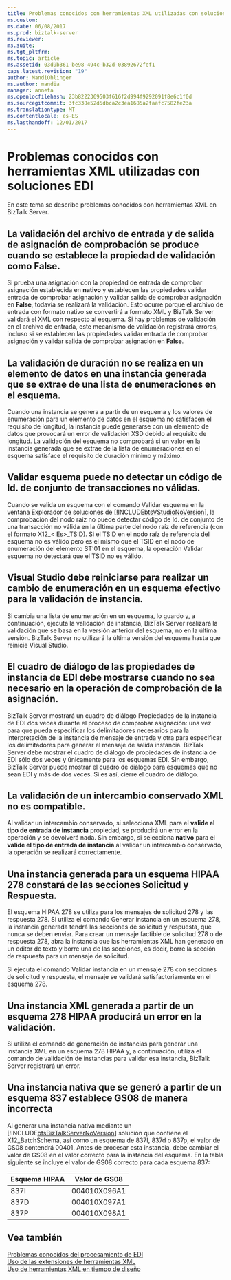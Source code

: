 ```yaml
---
title: Problemas conocidos con herramientas XML utilizadas con soluciones EDI | Documentos de Microsoft
ms.custom: 
ms.date: 06/08/2017
ms.prod: biztalk-server
ms.reviewer: 
ms.suite: 
ms.tgt_pltfrm: 
ms.topic: article
ms.assetid: 03d9b361-be98-494c-b32d-03892672fef1
caps.latest.revision: "19"
author: MandiOhlinger
ms.author: mandia
manager: anneta
ms.openlocfilehash: 23b8222369503f616f2d994f9292091f8e6c1f0d
ms.sourcegitcommit: 3fc338e52d5dbca2c3ea1685a2faafc7582fe23a
ms.translationtype: MT
ms.contentlocale: es-ES
ms.lasthandoff: 12/01/2017
---
```

# <a name="known-issues-with-xml-tools-used-with-edi-solutions"></a>Problemas conocidos con herramientas XML utilizadas con soluciones EDI
En este tema se describe problemas conocidos con herramientas XML en BizTalk Server.  
  
## <a name="validation-of-test-map-input-and-output-file-still-occurs-when-the-validate-property-is-set-to-false"></a>La validación del archivo de entrada y de salida de asignación de comprobación se produce cuando se establece la propiedad de validación como False.  
 Si prueba una asignación con la propiedad de entrada de comprobar asignación establecida en **nativo** y establecen las propiedades validar entrada de comprobar asignación y validar salida de comprobar asignación en **False**, todavía se realizará la validación. Esto ocurre porque el archivo de entrada con formato nativo se convertirá a formato XML y BizTalk Server validará el XML con respecto al esquema. Si hay problemas de validación en el archivo de entrada, este mecanismo de validación registrará errores, incluso si se establecen las propiedades validar entrada de comprobar asignación y validar salida de comprobar asignación en **False**.  
  
## <a name="length-validation-is-not-performed-on-a-data-element-in-a-generated-instance-that-is-pulled-from-an-enum-list-in-the-schema"></a>La validación de duración no se realiza en un elemento de datos en una instancia generada que se extrae de una lista de enumeraciones en el esquema.  
 Cuando una instancia se genera a partir de un esquema y los valores de enumeración para un elemento de datos en el esquema no satisfacen el requisito de longitud, la instancia puede generarse con un elemento de datos que provocará un error de validación XSD debido al requisito de longitud. La validación del esquema no comprobará si un valor en la instancia generada que se extrae de la lista de enumeraciones en el esquema satisface el requisito de duración mínimo y máximo.  
  
## <a name="validate-schema-may-not-detect-an-invalid-transaction-set-id-code"></a>Validar esquema puede no detectar un código de Id. de conjunto de transacciones no válidas.  
 Cuando se valida un esquema con el comando Validar esquema en la ventana Explorador de soluciones de [!INCLUDE[btsVStudioNoVersion](../includes/btsvstudionoversion-md.md)], la comprobación del nodo raíz no puede detectar código de Id. de conjunto de una transacción no válida en la última parte del nodo raíz de referencia (con el formato X12_\< Es\>_TSID). Si el TSID en el nodo raíz de referencia del esquema no es válido pero es el mismo que el TSID en el nodo de enumeración del elemento ST'01 en el esquema, la operación Validar esquema no detectará que el TSID no es válido.  
  
## <a name="visual-studio-must-be-restarted-to-make-an-enum-change-in-a-schema-effective-for-instance-validation"></a>Visual Studio debe reiniciarse para realizar un cambio de enumeración en un esquema efectivo para la validación de instancia.  
 Si cambia una lista de enumeración en un esquema, lo guardo y, a continuación, ejecuta la validación de instancia, BizTalk Server realizará la validación que se basa en la versión anterior del esquema, no en la última versión. BizTalk Server no utilizará la última versión del esquema hasta que reinicie Visual Studio.  
  
## <a name="the-edi-instance-properties-dialog-box-may-be-displayed-when-not-needed-in-the-testmap-operation"></a>El cuadro de diálogo de las propiedades de instancia de EDI debe mostrarse cuando no sea necesario en la operación de comprobación de la asignación.  
 BizTalk Server mostrará un cuadro de diálogo Propiedades de la instancia de EDI dos veces durante el proceso de comprobar asignación: una vez para que pueda especificar los delimitadores necesarios para la interpretación de la instancia de mensaje de entrada y otra para especificar los delimitadores para generar el mensaje de salida instancia. BizTalk Server debe mostrar el cuadro de diálogo de propiedades de instancia de EDI sólo dos veces y únicamente para los esquemas EDI. Sin embargo, BizTalk Server puede mostrar el cuadro de diálogo para esquemas que no sean EDI y más de dos veces. Si es así, cierre el cuadro de diálogo.  
  
## <a name="validation-of-an-xml-preserved-interchange-is-not-supported"></a>La validación de un intercambio conservado XML no es compatible.  
 Al validar un intercambio conservado, si selecciona XML para el **valide el tipo de entrada de instancia** propiedad, se producirá un error en la operación y se devolverá nada. Sin embargo, si selecciona **nativo** para el **valide el tipo de entrada de instancia** al validar un intercambio conservado, la operación se realizará correctamente.  
  
## <a name="an-instance-generated-for-a-hipaa-278-schema-will-contain-both-request-and-response-sections"></a>Una instancia generada para un esquema HIPAA 278 constará de las secciones Solicitud y Respuesta.  
 El esquema HIPAA 278 se utiliza para los mensajes de solicitud 278 y las respuesta 278. Si utiliza el comando Generar instancia en un esquema 278, la instancia generada tendrá las secciones de solicitud y respuesta, que nunca se deben enviar. Para crear un mensaje factible de solicitud 278 o de respuesta 278, abra la instancia que las herramientas XML han generado en un editor de texto y borre una de las secciones, es decir, borre la sección de respuesta para un mensaje de solicitud.  
  
 Si ejecuta el comando Validar instancia en un mensaje 278 con secciones de solicitud y respuesta, el mensaje se validará satisfactoriamente en el esquema 278.  
  
## <a name="an-xml-instance-generated-from-a-278-hipaa-schema-will-fail-validation"></a>Una instancia XML generada a partir de un esquema 278 HIPAA producirá un error en la validación.  
 Si utiliza el comando de generación de instancias para generar una instancia XML en un esquema 278 HIPAA y, a continuación, utiliza el comando de validación de instancias para validar esa instancia, BizTalk Server registrará un error.  
  
## <a name="a-native-instance-generated-from-a-837-schema-incorrectly-sets-gs08"></a>Una instancia nativa que se generó a partir de un esquema 837 establece GS08 de manera incorrecta  
 Al generar una instancia nativa mediante un [!INCLUDE[btsBizTalkServerNoVersion](../includes/btsbiztalkservernoversion-md.md)] solución que contiene el X12_BatchSchema, así como un esquema de 837I, 837d o 837p, el valor de GS08 contendrá 00401. Antes de procesar esta instancia, debe cambiar el valor de GS08 en el valor correcto para la instancia del esquema.  En la tabla siguiente se incluye el valor de GS08 correcto para cada esquema 837:  
  
|Esquema HIPAA|Valor de GS08|  
|------------------|----------------|  
|837I|004010X096A1|  
|837D|004010X097A1|  
|837P|004010X098A1|  
  
## <a name="see-also"></a>Vea también  
 [Problemas conocidos del procesamiento de EDI](../core/known-issues-with-edi-processing.md)   
 [Uso de las extensiones de herramientas XML](../core/using-the-xml-tool-extensions.md)   
 [Uso de herramientas XML en tiempo de diseño](../core/using-design-time-xml-tools.md)